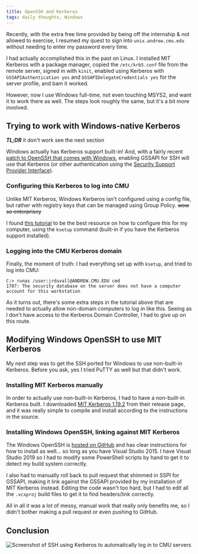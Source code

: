```yaml
---
title: OpenSSH and Kerberos
tags: daily thoughts, Windows
---
```


Recently, with the extra free time provided by being off the internship & not
allowed to exercise, I resumed my quest to sign into `unix.andrew.cmu.edu`
without needing to enter my password every time.

I had actually accomplished this in the past on Linux. I installed MIT Kerberos
with a package manager, copied the `/etc/krb5.conf` file from the remote server,
signed in with `kinit`, enabled using Kerberos with `GSSAPIAuthentication yes`
and `GSSAPIDelegateCredentials yes` for the server profile, and bam it worked.

However, now I use Windows full-time, not even touching MSYS2, and want it to
work there as well. The steps look roughly the same, but it's a bit more
involved.

## Trying to work with Windows-native Kerberos

**_TL;DR_** it don't work see the next section

Windows actually has Kerberos support built-in! And, with a fairly recent
[patch to OpenSSH that comes with Windows](https://github.com/PowerShell/openssh-portable/pull/360),
enabling GSSAPI for SSH will use that Kerberos (or other authentication using
the [Security Support Provider Interface](https://docs.microsoft.com/en-us/windows/win32/secauthn/sspi-kerberos-interoperability-with-gssapi)).

### Configuring this Kerberos to log into CMU

Unlike MIT Kerberos, Windows Kerberos isn't configured using a config file,
but rather with registry keys that can be managed using Group Policy. ~~wow
so enterprisey~~

I found [this tutorial](https://www.garyhawkins.me.uk/non-domain-mit-kerberos-logins-on-windows-10/)
to be the best resource on how to configure this for my computer, using the
`ksetup` command (built-in if you have the Kerberos support installed).

### Logging into the CMU Kerberos domain

Finally, the moment of truth: I had everything set up with `ksetup`, and tried
to log into CMU:

```
C:> runas /user:jrduvall@ANDREW.CMU.EDU cmd
1787: The security database on the server does not have a computer account for this workstation
```

As it turns out, there's some extra steps in the tutorial above that are needed
to actually allow non-domain computers to log in like this. Seeing as I don't
have access to the Kerberos Domain Controller, I had to give up on this route.

## Modifying Windows OpenSSH to use MIT Kerberos

My next step was to get the SSH ported for Windows to use non-built-in Kerberos.
Before you ask, yes I tried PuTTY as well but that didn't work.

### Installing MIT Kerberos manually

In order to actually use non-built-in Kerberos, I had to have a non-built-in
Kerberos built. I downloaded [MIT Kerberos 1.19.2](https://web.mit.edu/kerberos/dist/index.html)
from their release page, and it was really simple to compile and install
according to the instructions in the source.

### Installing Windows OpenSSH, linking against MIT Kerberos

The Windows OpenSSH is [hosted on GitHub](https://github.com/PowerShell/openssh-portable)
and has clear instructions for how to install as well... so long as you have
Visual Studio 2015. I have Visual Studio 2019 so I had to modify some PowerShell
scripts by hand to get it to detect my build system correctly.

I also had to manually roll back to pull request that shimmed in SSPI for
GSSAPI, making it link against the GSSAPI provided by my installation of MIT
Kerberos instead. Editing the code wasn't too hard, but I had to edit all the
`.vcxproj` build files to get it to find headers/link correctly.

All in all it was a lot of messy, manual work that really only benefits me, so
I didn't bother making a pull request or even pushing to GitHub.

## Conclusion

![Screenshot of SSH using Kerberos to automatically log in to CMU servers](https://static.duvallj.pw/ssh-using-kerberos.png "I can log in without a password now!")
